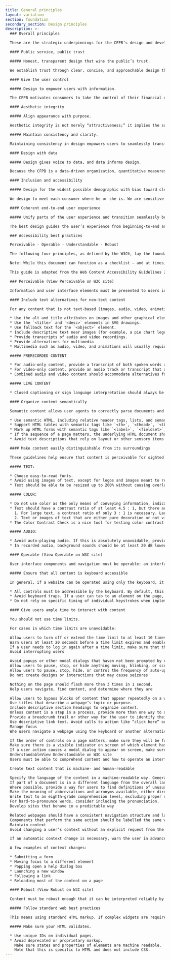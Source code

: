 ```yaml
---
title: General principles
layout: variation
section: foundation
secondary_section: Design principles
description: >-
  ### Overall principles

  These are the strategic underpinnings for the CFPB’s design and development standards. They should serve as the backbone for the user experience, ensuring that the standards we set enable products that are easy to use and understand for consumers.

  #### Public service, public trust

  ##### Honest, transparent design that wins the public’s trust.

  We establish trust through clear, concise, and approachable design that is always consumer-driven. We demonstrate transparency through our user-friendly online experiences and tools and our dedication to open-source content.

  #### Give the user control

  ##### Design to empower users with information.

  The CFPB motivates consumers to take the control of their financial decision-making; our designs enable this process. Good design increases transparency and succinctly hands the user all the necessary information, giving consumers control of how they use it. Designers must rely on introspection and research to discover what path users instinctively take and then cater to those instincts.

  #### Aesthetic integrity

  ##### Align appearance with purpose.

  Aesthetic integrity is not merely “attractiveness;” it implies the successful integration of design and function. Appearance should align with purpose. Using clear and intuitive design creates a trustworthy tone and a powerful platform for supporting the CFPB’s mission.

  ##### Maintain consistency and clarity.

  Maintaining consistency in design empowers users to seamlessly transfer their knowledge and skills from one product to another. Focusing on consistency helps uphold aesthetic integrity.

  #### Design with data

  ##### Design gives voice to data, and data informs design.

  Because the CFPB is a data-driven organization, quantitative measures of success should be integral to the design process. Design should incorporate data to aid understanding of complex issues, and data-driven feedback should influence the design process. Succinct and compelling visualization of information gives data a voice and helps us clarify otherwise indigestible numbers.

  #### Inclusion and accessibility

  ##### Design for the widest possible demographic with bias toward clear articulation, plain language, and intuitive design.

  We design to meet each consumer where he or she is. We are sensitive to experiential level, timing, and biases and aim to design experiences that are equally accessible to everyone, and equally empowering no matter what the user’s skill set or familiarity. Simple, clean designs are the most effective and wide-reaching.

  #### Coherent end-to-end user experience

  ##### Unify parts of the user experience and transition seamlessly between them.

  The best design guides the user’s experience from beginning-to-end and caters to his or her expectations. Navigation between sections should be intuitive and transitions should be seamless. Consistent quality and attention to detail are essential to maintain a cohesive user experience.

  ### Accessibility best practices

  Perceivable - Operable - Understandable - Robust

  The following four principles, as defined by the W3C®, lay the foundation for ensuring that web content is available for all users, including users with disabilities and users on non-desktop devices. These guidelines also enable future compatibility in the event that future devices are radically different from those in use today.

  Note: While this document can function as a checklist – and at times, it will – that isn’t the primary purpose. The goal is to foster understanding of why these guidelines are important.

  This guide is adapted from the Web Content Accessibility Guidelines 2.0, a W3C Recommendation. More info.

  ### Perceivable (View Perceivable on W3C site)

  Information and user interface elements must be presented to users in ways that they can perceive. This includes considering individuals using assistive technology (e.g., screen readers for blind users or captions for deaf users) and the limitations of different devices (e.g., grayscale screens or muted mobile devices).

  #### Include text alternatives for non-text content

  For any content that is not text-based (images, audio, video, animations, charts, graphs, etc), provide an alternative version of that content that is text-based.

  * Use the alt and title attributes on images and other graphical elements.
  * Use the `<title>` and `<desc>` elements in SVG drawings.
  * Use fallback text for the `<object>` element.
  * Include descriptive text near images (for example, a pie chart legend with percentages of each item).
  * Provide transcripts of audio and video recordings.
  * Provide alternatives for multimedia
  * Multimedia such as audio, video, and animations will usually require more than just descriptive text. In most cases, the timing of text and descriptions in these files is important and should therefore be incorporated in an accessible manner.

  ##### PRERECORDED CONTENT

  * For audio-only content, provide a transcript of both spoken words and descriptions of other sounds.
  * For video-only content, provide an audio track or transcript that describes the video.
  * Combined audio and video content should accommodate alternatives for both (e.g., closed captioning or sign interpretation for audio, and an audio track or a screenplay-like document that transcribes dialog and descriptions of sounds and action for video).

  ##### LIVE CONTENT

  * Closed captioning or sign language interpretation should always be available, but in some cases providing the prepared remarks or script alongside the audio/video may suffice.

  #### Organize content semantically

  Semantic content allows user agents to correctly parse documents and present it to end users in a way that is appropriate for their device and medium without losing information or structure.

  * Use semantic HTML, including relative header tags, lists, and semantic tags like `<aside>`, and `<figure>`
  * Support HTML tables with semantic tags like `<th>`, `<thead>`, `<tbody>`, and `<caption>`
  * Mark up HTML forms with semantic tags like `<label>`, `<fieldset>`, `<legend>`, and – where appropriate – HTML5 form additions like email fields.
  * If the sequence of a page matters, the underlying HTML document should be in that order or the sequence should be machine-readable through another method.
  * Avoid text descriptions that rely on layout or other sensory items such as “click the round button” or “the image on the right.” However, note that “above” and “below” are generally understood to mean “preceding” and “after,” and as such are permissible usage.

  #### Make content easily distinguishable from its surroundings

  These guidelines help ensure that content is perceivable for sighted users.

  ##### TEXT:

  * Choose easy-to-read fonts.
  * Avoid using images of text, except for logos and images meant to represent physical documents.
  * Text should be able to be resized up to 200% without causing overlapping issues with other content on the page. Don’t rely on browser zoom, since some users have settings to force large type.

  ##### COLOR:

  * Do not use color as the only means of conveying information, indicating an action, prompting a response, or distinguishing a visual element.
  * Text should have a contrast ratio of at least 4.5 : 1, but there are exceptions.
    1. For large text, a contrast ratio of only 3 : 1 is necessary. Large regular text is at least 18pt/24px, while large bold text is 14pt/18px.
    2. Text or images of text that are either pure decoration or not visible, or are part of a logo, picture that contains significant other visual content, or inactive UI components (like disabled form controls) do not have a color contrast requirement.
  * The Color Contrast Check is a nice tool for testing color contrast ratios.

  ##### AUDIO:

  * Avoid auto-playing audio. If this is absolutely unavoidable, provide a control that allows the user to stop the audio and adjust or mute the volume.
  * In recorded audio, background sounds should be at least 20 dB lower than foreground sounds and speech. This does not apply to music.

  #### Operable (View Operable on W3C site)

  User interface components and navigation must be operable: an interface cannot require interaction that a user cannot perform. Following these guidelines will guarantee that all users can navigate a website or app regardless of their input device (mouse, keyboard, touchscreen, screen reader, etc).

  ##### Ensure that all content is keyboard accessible

  In general, if a website can be operated using only the keyboard, it will also be operable with less-common input devices.

  * All controls must be addressible by the keyboard. By default, this includes `<a>`, `<area>`, `<object>`, and all form elements. Other elements can be made addressible by applying a tabindex value.
  * Avoid keyboard traps. If a user can tab to an element on the page, the user needs to be able to exit that element using only the keyboard as well.
  * Do not rely on specific timing of individual keystrokes when implementing keyboard accessibility.

  #### Give users ample time to interact with content

  You should not use time limits.

  For cases in which time limits are unavoidable:

  Allow users to turn off or extend the time limit to at least 10 times the default setting.
  Warn users at least 20 seconds before a time limit expires and enable a time extension with a simple action, such as pressing the space bar.
  If a user needs to log in again after a time limit, make sure that there is no loss of data.
  Avoid interrupting users

  Avoid popups or other modal dialogs that haven not been prompted by explicit user action or are alerting the user about something that is time-sensitive.
  Allow users to pause, stop, or hide anything moving, blinking, or scrolling on the screen if the motion lasts longer than 5 seconds.
  Allow users to pause, stop, hide, or control the frequency of auto-updating information.
  Do not create designs or interactions that may cause seizures

  Nothing on the page should flash more than 3 times in 1 second.
  Help users navigate, find content, and determine where they are

  Allow users to bypass blocks of content that appear repeatedly on a website, like navigation, with a “skip to main content” or similar link.
  Use titles that describe a webpage’s topic or purpose.
  Include descriptive section headings to organize content.
  Unless content is a step in a process, provide more than one way to access it, such as through browsing and search.
  Provide a breadcrumb trail or other way for the user to identify their location in the site on every page.
  Use descriptive link text. Avoid calls to action like “click here” or “read more.”
  Manage focus
  Whe users navigate a webpage using the keyboard or another alternative input device, only one element on the page will be in focus at a given time.

  If the order of controls on a page matters, make sure they will be focused in that order when navigating by keyboard.
  Make sure there is a visible indicator on screen of which element has focus. This may be an optional mode, but it should be turned on if the user begins to navigate with the keyboard.
  If a user action causes a modal dialog to appear on screen, make sure the focus is moved to that dialog or area. When the dialog is dismissed, re-focus back to the original control or to some other logical place in the document.
  UnderstandableView Understandable on W3C site
  Users must be able to comprehend content and how to operate an interface.

  Create text content that is machine- and human-readable

  Specify the language of the content in a machine-readable way. Generally, this means using <html lang="en-us"> or the equivalent for another language. This will help with translation software and ensures that screen readers will use the correct pronunciation.
  If part of a document is in a different language from the overall language of the document, specify this with something like <span lang="fr">.
  Where possible, provide a way for users to find definitions of unusual words and phrases, especially jargon.
  Make the meaning of abbreviations and acronyms available, either directly in the text, such as “Consumer Financial Protection Bureau (CFPB)”, or in a machine-readable way, like <abbr title="Consumer Financial Protection Bureau">CFPB</abbr>).
  Write text to an eighth-grade comprehension level, excluding proper names and titles, where possible. If that is not an option, provide a simplified version of the text nearby.
  For hard-to-pronounce words, consider including the pronunciation.
  Develop sites that behave in a predictable way

  Related webpages should have a consistent navigation structure and layout.
  Components that perform the same action should be labelled the same way.
  Maintain context
  Avoid changing a user’s context without an explicit request from the user, like clicking or otherwise activating a link or button.

  If an automatic context change is necessary, warn the user in advance and give them an opportunity to stop the change.

  A few examples of context changes:

  * Submitting a form
  * Moving focus to a different element
  * Popping open a help dialog box
  * Launching a new window
  * Following a link
  * Reloading most of the content on a page

  #### Robust (View Robust on W3C site)

  Content must be robust enough that it can be interpreted reliably by a wide variety of user agents, including assistive technologies. A robust site will be broadly compatible with past, current, and future web browsers and devices.

  ##### Follow standard web best practices

  This means using standard HTML markup. If complex widgets are required, use WAI-ARIA to make the use, states, and properties clear to browsers and assistive technologies.

  ##### Make sure your HTML validates.

  * Use unique IDs on individual pages.
  * Avoid deprecated or proprietary markup.
    Make sure states and properties of elements are machine readable.
    Note that this is specific to HTML and does not include CSS.
---
```

